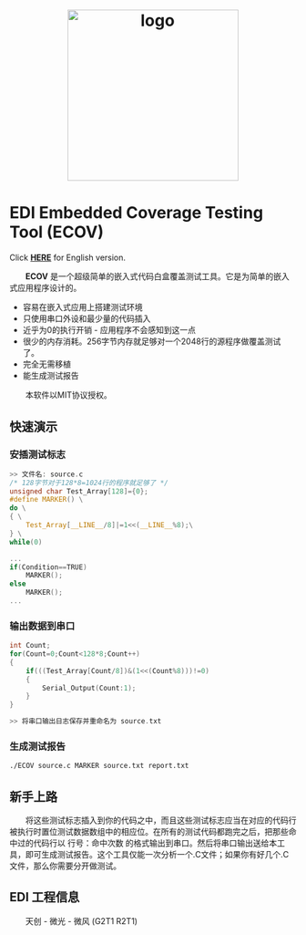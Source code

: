 <h1 align="center">
	<img width="300" src="https://raw.githubusercontent.com/EDI-Systems/G2T1_GeCov/master/logo.png" alt="logo">
</h1>

# EDI Embedded Coverage Testing Tool (ECOV)

Click **[HERE](README.md)** for English version.

&emsp;&emsp;**ECOV** 是一个超级简单的嵌入式代码白盒覆盖测试工具。它是为简单的嵌入式应用程序设计的。
- 容易在嵌入式应用上搭建测试环境
- 只使用串口外设和最少量的代码插入
- 近乎为0的执行开销 - 应用程序不会感知到这一点
- 很少的内存消耗。256字节内存就足够对一个2048行的源程序做覆盖测试了。
- 完全无需移植
- 能生成测试报告

&emsp;&emsp;本软件以MIT协议授权。

## 快速演示
### 安插测试标志
```C
>> 文件名: source.c 
/* 128字节对于128*8=1024行的程序就足够了 */
unsigned char Test_Array[128]={0};
#define MARKER() \
do \
{ \
    Test_Array[__LINE__/8]|=1<<(__LINE__%8);\
} \
while(0)

...
if(Condition==TRUE)
    MARKER();
else
    MARKER();
...
```

### 输出数据到串口
```C
int Count;
for(Count=0;Count<128*8;Count++)
{
    if(((Test_Array[Count/8])&(1<<(Count%8)))!=0)
    {
        Serial_Output(Count:1);
    }
}

>> 将串口输出日志保存并重命名为 source.txt
```

### 生成测试报告
```sh
./ECOV source.c MARKER source.txt report.txt
```

## 新手上路

&emsp;&emsp;将这些测试标志插入到你的代码之中，而且这些测试标志应当在对应的代码行被执行时置位测试数据数组中的相应位。在所有的测试代码都跑完之后，把那些命中过的代码行以 行号：命中次数 的格式输出到串口。然后将串口输出送给本工具，即可生成测试报告。这个工具仅能一次分析一个.C文件；如果你有好几个.C文件，那么你需要分开做测试。

## EDI 工程信息
&emsp;&emsp;天创 - 微光 - 微风 (G2T1 R2T1)

